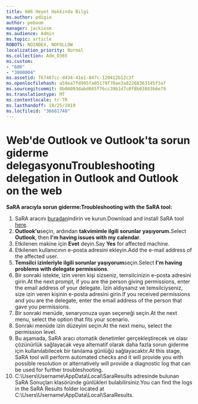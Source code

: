 ```yaml
---
title: 606 Heyet Hakkında Bilgi
ms.author: pdigia
author: pebaum
manager: jackiesm
ms.audience: Admin
ms.topic: article
ROBOTS: NOINDEX, NOFOLLOW
localization_priority: Normal
ms.collection: Adm_O365
ms.custom:
- "606"
- "3800004"
ms.assetid: f67467cc-d434-41e1-847c-120412b12c3f
ms.openlocfilehash: a59ea7fd995fa05179f70ae3a82268363145f3af
ms.sourcegitcommit: 0b06093dabd685f76cc39b1d7c0f8b03883b6e79
ms.translationtype: MT
ms.contentlocale: tr-TR
ms.lasthandoff: 10/25/2019
ms.locfileid: "36661748"
---
```

# <a name="troubleshooting-delegation-in-outlook-and-outlook-on-the-web"></a><span data-ttu-id="6945a-102">Web'de Outlook ve Outlook'ta sorun giderme delegasyonu</span><span class="sxs-lookup"><span data-stu-id="6945a-102">Troubleshooting delegation in Outlook and Outlook on the web</span></span>

<span data-ttu-id="6945a-103">**SaRA aracıyla sorun giderme:**</span><span class="sxs-lookup"><span data-stu-id="6945a-103">**Troubleshooting with the SaRA tool:**</span></span>

1. <span data-ttu-id="6945a-104">SaRA aracını [buradan](https://aka.ms/SaRA-SkypeForBusinessSignIn)indirin ve kurun.</span><span class="sxs-lookup"><span data-stu-id="6945a-104">Download and install SaRA tool [here](https://aka.ms/SaRA-SkypeForBusinessSignIn).</span></span>
1. <span data-ttu-id="6945a-105">**Outlook'u**seçin, ardından **takvimimle ilgili sorunlar yaşıyorum.**</span><span class="sxs-lookup"><span data-stu-id="6945a-105">Select **Outlook**, then **I'm having issues with my calendar**.</span></span>
1. <span data-ttu-id="6945a-106">Etkilenen makine için **Evet** deyin.</span><span class="sxs-lookup"><span data-stu-id="6945a-106">Say **Yes** for affected machine.</span></span>
1. <span data-ttu-id="6945a-107">Etkilenen kullanıcının e-posta adresini ekleyin.</span><span class="sxs-lookup"><span data-stu-id="6945a-107">Add the e-mail address of the affected user.</span></span>
1. <span data-ttu-id="6945a-108">**Temsilci izinleriyle ilgili sorunlar yaşıyorum**seçin.</span><span class="sxs-lookup"><span data-stu-id="6945a-108">Select **I'm having problems with delegate permissions**.</span></span>
1. <span data-ttu-id="6945a-109">Bir sonraki istekte, izin veren kişi sizseniz, temsilcinizin e-posta adresini girin.</span><span class="sxs-lookup"><span data-stu-id="6945a-109">At the next prompt, if you are the person giving permissions, enter the email address of your delegate.</span></span> <span data-ttu-id="6945a-110">İzin aldıysanız ve temsilciyseniz, size izin veren kişinin e-posta adresini girin.</span><span class="sxs-lookup"><span data-stu-id="6945a-110">If you received permissions and you are the delegate, enter the email address of the person that gave you permissions.</span></span>
1. <span data-ttu-id="6945a-111">Bir sonraki menüde, senaryonuza uyan seçeneği seçin.</span><span class="sxs-lookup"><span data-stu-id="6945a-111">At the next menu, select the option that fits your scenario.</span></span>
1. <span data-ttu-id="6945a-112">Sonraki menüde izin düzeyini seçin.</span><span class="sxs-lookup"><span data-stu-id="6945a-112">At the next menu, select the permission level.</span></span>
1. <span data-ttu-id="6945a-113">Bu aşamada, SaRA aracı otomatik denetimler gerçekleştirecek ve olası çözünürlük sağlayacak veya alternatif olarak daha fazla sorun giderme için kullanılabilecek bir tanılama günlüğü sağlayacaktır.</span><span class="sxs-lookup"><span data-stu-id="6945a-113">At this stage, SaRA tool will perform automated checks and it will provide you with possible resolution or alternatively will provide a diagnostic log that can be used for further troubleshooting.</span></span>
1. <span data-ttu-id="6945a-114">C:\Users\Username\AppData\Local\SaraResults adresinde bulunan SaRA Sonuçları klasöründe günlükleri bulabilirsiniz.</span><span class="sxs-lookup"><span data-stu-id="6945a-114">You can find the logs in the SaRA Results folder located at C:\Users\Username\AppData\Local\SaraResults.</span></span>
